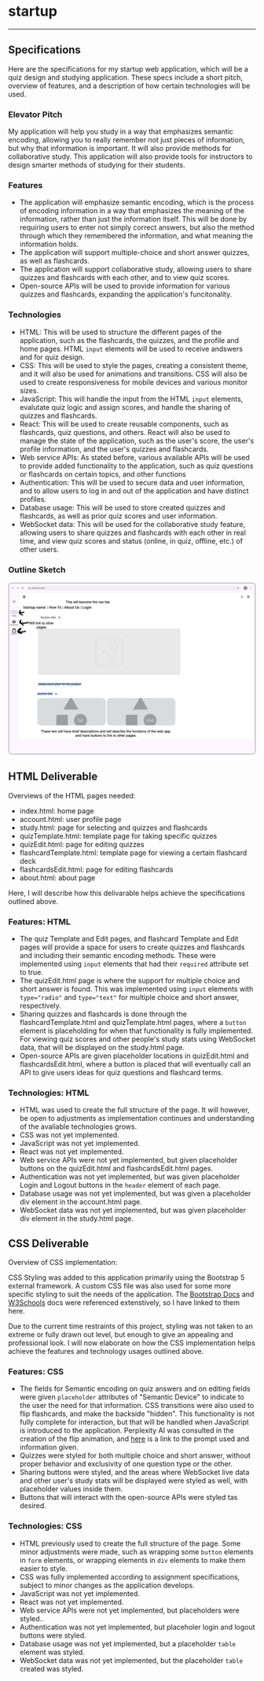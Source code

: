 # startup

---

## Specifications

Here are the specifications for my startup web application, which will be a quiz design and studying application. These specs include a short pitch, overview of features, and a description of how certain technologies will be used.

### Elevator Pitch

My application will help you study in a way that emphasizes semantic encoding, allowing you to really remember not just pieces of information, but why that information is important. It will also provide methods for collaborative study. This application will also provide tools for instructors to design smarter methods of studying for their students.

### Features

- The application will emphasize semantic encoding, which is the process of encoding information in a way that emphasizes the meaning of the information, rather than just the information itself. This will be done by requiring users to enter not simply correct answers, but also the method through which they remembered the information, and what meaning the information holds.
- The application will support multiple-choice and short answer quizzes, as well as flashcards.
- The application will support collaborative study, allowing users to share quizzes and flashcards with each other, and to view quiz scores.
- Open-source APIs will be used to provide information for various quizzes and flashcards, expanding the application's funcitonality.

### Technologies

- HTML: This will be used to structure the different pages of the application, such as the flashcards, the quizzes, and the profile and home pages. HTML `input` elements will be used to receive andswers and for quiz design.
- CSS: This will be used to style the pages, creating a consistent theme, and it will also be used for animations and transitions. CSS will also be used to create responsiveness for mobile devices and various monitor sizes.
- JavaScript: This will handle the input from the HTML `input` elements, evalutate quiz logic and assign scores, and handle the sharing of quizzes and flashcards.
- React: This will be used to create reusable components, such as flashcards, quiz questions, and others. React will also be used to manage the state of the application, such as the user's score, the user's profile information, and the user's quizzes and flashcards.
- Web service APIs: As stated before, various available APIs will be used to provide added functionality to the application, such as quiz questions or flashcards on certain topics, and other functions
- Authentication: This will be used to secure data and user information, and to allow users to log in and out of the application and have distinct profiles.
- Database usage: This will be used to store created quizzes and flashcards, as well as prior quiz scores and user information.
- WebSocket data: This will be used for the collaborative study feature, allowing users to share quizzes and flashcards with each other in real time, and view quiz scores and status (online, in quiz, offline, etc.) of other users.

### Outline Sketch

![Outline sketch](startupSketch.png)

## HTML Deliverable

Overviews of the HTML pages needed:

- index.html: home page
- account.html: user profile page
- study.html: page for selecting and quizzes and flashcards
- quizTemplate.html: template page for taking specific quizzes
- quizEdit.html: page for editing quizzes
- flashcardTemplate.html: template page for viewing a certain flashcard deck
- flashcardsEdit.html: page for editing flashcards
- about.html: about page

Here, I will describe how this delivarable helps achieve the specifications outlined above.

### Features: HTML

- The quiz Template and Edit pages, and flashcard Template and Edit pages will provide a space for users to create quizzes and flashcards and including their semantic encoding methods. These were implemented using `input` elements that had their `required` attribute set to true.
- The quizEdit.html page is where the support for multiple choice and short answer is found. This was implemented using `input` elements with `type="radio"` and `type="text"` for multiple choice and short answer, respectively.
- Sharing quizzes and flashcards is done through the flashcardTemplate.html and quizTemplate.html pages, where a `button` element is placeholding for when that functionality is fully implemented. For viewing quiz scores and other people's study stats using WebSocket data, that will be displayed on the study.html page.
- Open-source APIs are given placeholder locations in quizEdit.html and flashcardsEdit.html, where a button is placed that will eventually call an API to give users ideas for quiz questions and flashcard terms.

### Technologies: HTML

- HTML was used to create the full structure of the page. It will however, be open to adjustments as implementation continues and understanding of the avaliable technologies grows.
- CSS was not yet implemented.
- JavaScript was not yet implemented.
- React was not yet implemented.
- Web service APIs were not yet implemented, but given placeholder buttons on the quizEdit.html and flashcardsEdit.html pages.
- Authentication was not yet implemented, but was given placeholder Login and Logout buttons in the `header` element of each page.
- Database usage was not yet implemented, but was given a placeholder div element in the account.html page.
- WebSocket data was not yet implemented, but was given placeholder div element in the study.html page.

## CSS Deliverable

Overview of CSS implementation:

CSS Styling was added to this application primarily using the Bootstrap 5 external framework. A custom CSS file was also used for some more specific styling to suit the needs of the application. The [Bootstrap Docs](https://getbootstrap.com/docs/5.2/getting-started/introduction/) and [W3Schools](https://www.w3schools.com/bootstrap5/index.php) docs were referenced extenstively, so I have linked to them here.

Due to the current time restraints of this project, styling was not taken to an extreme or fully drawn out level, but enough to give an appealing and professional look. I will now elaborate on how the CSS implementation helps achieve the features and technology usages outlined above.

### Features: CSS

- The fields for Semantic encoding on quiz answers and on editing fields were given `placeholder` attributes of "Semantic Device" to indicate to the user the need for that information. CSS transitions were also used to flip flashcards, and make the backside "hidden". This functionality is not fully complete for interaction, but that will be handled when JavaScript is introduced to the application. Perplexity AI was consulted in the creation of the flip animation, and [here](https://www.perplexity.ai/search/what-would-be-the-most-practic-.PPFSQXRS_C3lgHIok9khw) is a link to the prompt used and information given.
- Quizzes were styled for both multiple choice and short answer, without proper behavior and exclusivity of one question type or the other.
- Sharing buttons were styled, and the areas where WebSocket live data and other user's study stats will be displayed were styled as well, with placeholder values inside them.
- Buttons that will interact with the open-source APIs were styled tas desired.

### Technologies: CSS

- HTML previously  used to create the full structure of the page. Some minor adjustments were made, such as wrapping some `button` elements in `form` elements, or wrapping elements in `div` elements to make them easier to style.
- CSS was fully implemented according to assignment specifications, subject to minor changes as the application develops.
- JavaScript was not yet implemented.
- React was not yet implemented.
- Web service APIs were not yet implemented, but placeholders were styled..
- Authentication was not yet implemented, but placeholer login and logout buttons were styled.
- Database usage was not yet implemented, but a placeholder `table` element was styled.
- WebSocket data was not yet implemented, but the placeholder `table` created was styled.
